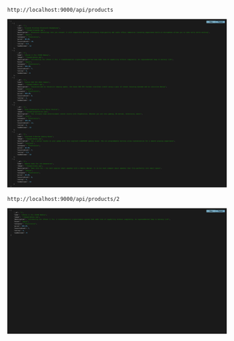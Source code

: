 `http://localhost:9000/api/products`

![prjectscreenshoot!](data/project_screenshoot/version-8_image1_json_of_all_products.png)

`http://localhost:9000/api/products/2`

![prjectscreenshoot!](data/project_screenshoot/version-8_image2_json_of_single_product.png)
